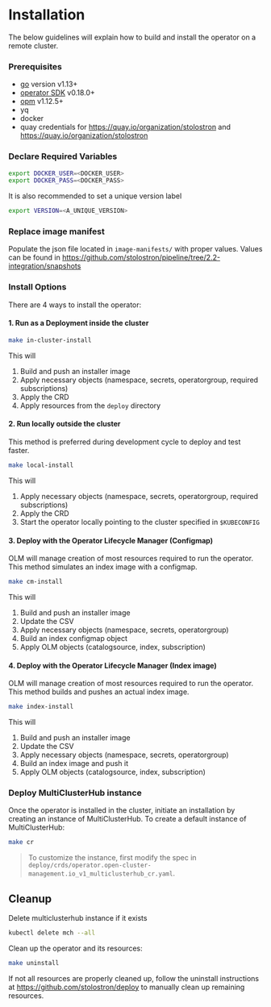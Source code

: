 # Installation

The below guidelines will explain how to build and install the operator on a remote cluster.

### Prerequisites

- [go][go_tool] version v1.13+
- [operator SDK][osdk] v0.18.0+
- [opm][opm] v1.12.5+
- yq
- docker
- quay credentials for https://quay.io/organization/stolostron and https://quay.io/organization/stolostron

### Declare Required Variables

```bash
export DOCKER_USER=<DOCKER_USER>
export DOCKER_PASS=<DOCKER_PASS>
```

It is also recommended to set a unique version label
```bash
export VERSION=<A_UNIQUE_VERSION>
```
### Replace image manifest

Populate the json file located in `image-manifests/` with proper values. Values can be found in https://github.com/stolostron/pipeline/tree/2.2-integration/snapshots

### Install Options

There are 4 ways to install the operator:

#### 1. Run as a Deployment inside the cluster
```bash
make in-cluster-install
```

This will 
1. Build and push an installer image
2. Apply necessary objects (namespace, secrets, operatorgroup, required subscriptions)
3. Apply the CRD
4. Apply resources from the `deploy` directory

#### 2. Run locally outside the cluster
This method is preferred during development cycle to deploy and test faster.

```bash
make local-install
```

This will 
1. Apply necessary objects (namespace, secrets, operatorgroup, required subscriptions)
2. Apply the CRD
3. Start the operator locally pointing to the cluster specified in `$KUBECONFIG`

#### 3. Deploy with the Operator Lifecycle Manager (Configmap)
OLM will manage creation of most resources required to run the operator. This method simulates an index image with a configmap.

```bash
make cm-install
```

This will 
1. Build and push an installer image
2. Update the CSV
3. Apply necessary objects (namespace, secrets, operatorgroup)
4. Build an index configmap object
5. Apply OLM objects (catalogsource, index, subscription)


#### 4. Deploy with the Operator Lifecycle Manager (Index image)
OLM will manage creation of most resources required to run the operator. This method builds and pushes an actual index image.

```bash
make index-install
```

This will 
1. Build and push an installer image
2. Update the CSV
3. Apply necessary objects (namespace, secrets, operatorgroup)
4. Build an index image and push it 
5. Apply OLM objects (catalogsource, index, subscription)

### Deploy MultiClusterHub instance
Once the operator is installed in the cluster, initiate an installation by creating an instance of MultiClusterHub. To create a default instance of MultiClusterHub:
```bash
make cr
```
> To customize the instance, first modify the spec in `deploy/crds/operator.open-cluster-management.io_v1_multiclusterhub_cr.yaml`.

## Cleanup
Delete multiclusterhub instance if it exists
```bash
kubectl delete mch --all
```

Clean up the operator and its resources:
```bash
make uninstall
```

If not all resources are properly cleaned up, follow the uninstall instructions at https://github.com/stolostron/deploy to manually clean up remaining resources.


[go_tool]:https://golang.org/dl/
[osdk]:https://github.com/operator-framework/operator-sdk/releases
[opm]:https://github.com/operator-framework/operator-registry/releases

